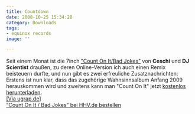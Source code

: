 ```yaml
---
title: Countdown
date: 2008-10-25 15:34:28
category: Downloads
tags:
- equinox records
image: ''

---
```


Seit einem Monat ist die 7inch ["Count On It/Bad Jokes"](http://www.misantropolis.de/2008/09/ceschi-count-on-it-bad-jokes-drausen/) von **Ceschi** und **DJ Scientist** draußen, zu deren Online-Version ich auch einen Remix beisteuern durfte, und nun gibt es zwei erfreuliche Zusatznachrichten: Erstens ist nun klar, dass das zugehörige Wahnsinnsalbum Anfang 2009 herauskommen wird und zweitens kann man "Count On It" jetzt [kostenlos herunterladen](http://download.e-q-x.net/eqx014/eqx014_a1_ceschi_-_count_on_it.mp3).  
[[Via ugrap.de]](http://www.ugrap.de/news.php?id=231)  
[“Count On It / Bad Jokes” bei HHV.de bestellen](http://www.hhv.de/item_144642.html)
